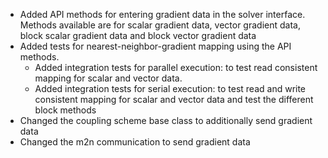 
- Added API methods for entering gradient data in the solver interface. Methods available are for scalar gradient data, vector gradient data, block scalar gradient data and block vector gradient data
- Added tests for nearest-neighbor-gradient mapping using the API methods.
  - Added integration tests for parallel execution: to test read consistent mapping for scalar and vector data.
  - Added integration tests for serial execution: to test read and write consistent mapping for scalar and vector data and test the different block methods
- Changed the coupling scheme base class to additionally send gradient data 
- Changed the m2n communication to send gradient data

